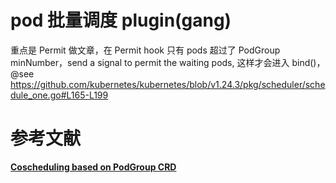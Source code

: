 

# pod 批量调度 plugin(gang)
重点是 Permit 做文章，在 Permit hook 只有 pods 超过了 PodGroup minNumber，send a signal to permit the waiting pods,
这样才会进入 bind()，@see https://github.com/kubernetes/kubernetes/blob/v1.24.3/pkg/scheduler/schedule_one.go#L165-L199




# 参考文献

**[Coscheduling based on PodGroup CRD](https://github.com/kubernetes-sigs/scheduler-plugins/tree/master/kep/42-podgroup-coscheduling)**

